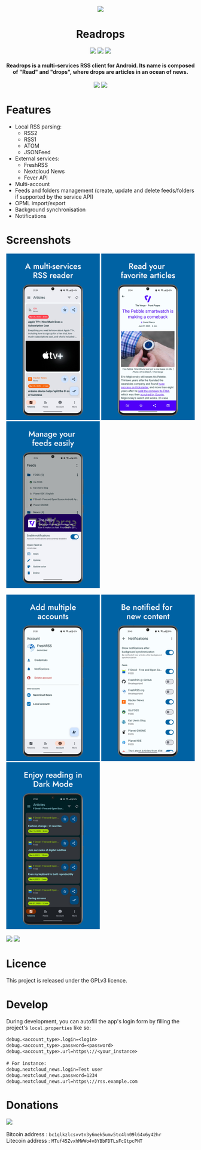<p align="center">
    <img src="fastlane/metadata/android/en-US/images/icon.png" width=180>
</p>

<h1 align="center"><b>Readrops</b></h1>

<p align="center">
<a href="https://github.com/readrops/Readrops/actions"><img src="https://github.com/readrops/Readrops/actions/workflows/android.yml/badge.svg?branch=develop"></a>
<a href="https://codecov.io/gh/readrops/Readrops"><img src="https://codecov.io/gh/readrops/Readrops/branch/develop/graph/badge.svg?token=229PNPQPMM"></a>
<a href="https://hosted.weblate.org/engage/readrops/"><img src="https://hosted.weblate.org/widgets/readrops/-/strings/svg-badge.svg"/></a>

<h4 align="center">Readrops is a multi-services RSS client for Android. Its name is composed of "Read" and "drops", where drops are articles in an ocean of news.</h4>

<p align="center">
    <a href="https://play.google.com/store/apps/details?id=com.readrops.app"><img src="images/google-play-badge.png" width=250></a>
    <a href="https://f-droid.org/en/packages/com.readrops.app/"><img src="images/fdroid-badge.png" width=250></a>
</p>

# Features

- Local RSS parsing:
  - RSS2
  - RSS1
  - ATOM
  - JSONFeed
- External services:
  - FreshRSS
  - Nextcloud News
  - Fever API
- Multi-account
- Feeds and folders management (create, update and delete feeds/folders if supported by the service API)
- OPML import/export
- Background synchronisation
- Notifications

# Screenshots

<img src="fastlane/metadata/android/en-US/images/phoneScreenshots/Screenshot_1.jpg" width=250> <img src="fastlane/metadata/android/en-US/images/phoneScreenshots/Screenshot_2.jpg" width=250> <img src="fastlane/metadata/android/en-US/images/phoneScreenshots/Screenshot_3.jpg" width=250> 

<img src="fastlane/metadata/android/en-US/images/phoneScreenshots/Screenshot_4.jpg" width=250> <img src="fastlane/metadata/android/en-US/images/phoneScreenshots/Screenshot_5.jpg" width=250> <img src="fastlane/metadata/android/en-US/images/phoneScreenshots/Screenshot_6.jpg" width=250>

<img src="fastlane/metadata/android/en-US/images/phoneScreenshots/Screenshot_7.jpg" width=250> <img src="fastlane/metadata/android/en-US/images/phoneScreenshots/Screenshot_8.jpg" width=250>

# Licence

This project is released under the GPLv3 licence.

# Develop

During development, you can autofill the app's login form by filling the project's `local.properties` like so:

```properties
debug.<account_type>.login=<login>
debug.<account_type>.password=<password>
debug.<account_type>.url=https\://<your_instance>

# For instance:
debug.nextcloud_news.login=Test user
debug.nextcloud_news.password=1234
debug.nextcloud_news.url=https\://rss.example.com
```

# Donations

[<img src="images/paypal-badge.png" width=250>](https://paypal.me/readropsapp)

Bitcoin address : `bc1qlkzlcsvvtn3y6mek5umv5tc4ln09l64x6y42hr` <br />
Litecoin address : `MTuf45ZvxhMWWo4v8YBbFDTLsFcGtpcPNT`
